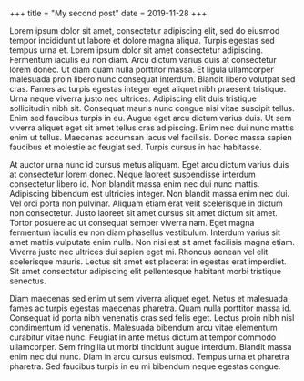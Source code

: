 +++
title = "My second post"
date = 2019-11-28
+++

Lorem ipsum dolor sit amet, consectetur adipiscing elit, sed do eiusmod tempor incididunt ut labore et dolore magna aliqua. Turpis egestas sed tempus urna et. Lorem ipsum dolor sit amet consectetur adipiscing. Fermentum iaculis eu non diam. Arcu dictum varius duis at consectetur lorem donec. Ut diam quam nulla porttitor massa. Et ligula ullamcorper malesuada proin libero nunc consequat interdum. Blandit libero volutpat sed cras. Fames ac turpis egestas integer eget aliquet nibh praesent tristique. Urna neque viverra justo nec ultrices. Adipiscing elit duis tristique sollicitudin nibh sit. Consequat mauris nunc congue nisi vitae suscipit tellus. Enim sed faucibus turpis in eu. Augue eget arcu dictum varius duis. Ut sem viverra aliquet eget sit amet tellus cras adipiscing. Enim nec dui nunc mattis enim ut tellus. Maecenas accumsan lacus vel facilisis. Donec massa sapien faucibus et molestie ac feugiat sed. Turpis cursus in hac habitasse.

At auctor urna nunc id cursus metus aliquam. Eget arcu dictum varius duis at consectetur lorem donec. Neque laoreet suspendisse interdum consectetur libero id. Non blandit massa enim nec dui nunc mattis. Adipiscing bibendum est ultricies integer. Non blandit massa enim nec dui. Vel orci porta non pulvinar. Aliquam etiam erat velit scelerisque in dictum non consectetur. Justo laoreet sit amet cursus sit amet dictum sit amet. Tortor posuere ac ut consequat semper viverra nam. Eget magna fermentum iaculis eu non diam phasellus vestibulum. Interdum varius sit amet mattis vulputate enim nulla. Non nisi est sit amet facilisis magna etiam. Viverra justo nec ultrices dui sapien eget mi. Rhoncus aenean vel elit scelerisque mauris. Lectus sit amet est placerat in egestas erat imperdiet. Sit amet consectetur adipiscing elit pellentesque habitant morbi tristique senectus.

Diam maecenas sed enim ut sem viverra aliquet eget. Netus et malesuada fames ac turpis egestas maecenas pharetra. Quam nulla porttitor massa id. Consequat id porta nibh venenatis cras sed felis eget. Lectus proin nibh nisl condimentum id venenatis. Malesuada bibendum arcu vitae elementum curabitur vitae nunc. Feugiat in ante metus dictum at tempor commodo ullamcorper. Sem fringilla ut morbi tincidunt augue interdum. Blandit massa enim nec dui nunc. Diam in arcu cursus euismod. Tempus urna et pharetra pharetra. Sed faucibus turpis in eu mi bibendum neque egestas congue.
